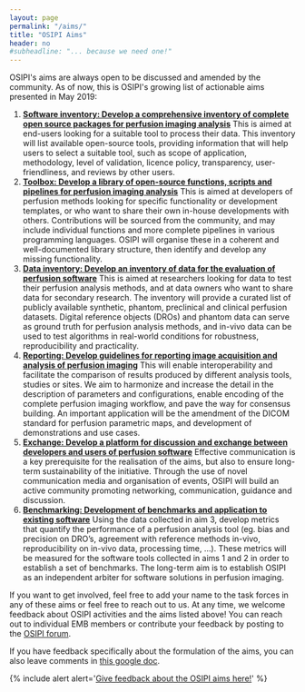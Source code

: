 ```yaml
---
layout: page
permalink: "/aims/"
title: "OSIPI Aims"
header: no
#subheadline: "... because we need one!"
---
```


OSIPI's aims are always open to be discussed and amended by the community. As of now, this is OSIPI's growing list of actionable aims presented in May 2019:

1. [**Software inventory: Develop a comprehensive inventory of complete open source packages for perfusion imaging analysis**](/aims/software-inventory/) This is aimed at end-users looking for a suitable tool to process their data. This inventory will list available open-source tools, providing information that will help users to select a suitable tool, such as scope of application, methodology, level of validation, licence policy, transparency, user-friendliness, and reviews by other users.
2. [**Toolbox: Develop a library of open-source functions, scripts and pipelines for perfusion imaging analysis**](/aims/toolbox/) This is aimed at developers of perfusion methods looking for specific functionality or development templates, or who want to share their own in-house developments with others. Contributions will be sourced from the community, and may include individual functions and more complete pipelines in various programming languages. OSIPI will organise these in a coherent and well-documented library structure, then identify and develop any missing functionality.
3. [**Data inventory: Develop an inventory of data for the evaluation of perfusion software**](/aims/data-inventory/) This is aimed at researchers looking for data to test their perfusion analysis methods, and at data owners who want to share data for secondary research. The inventory will provide a curated list of publicly available synthetic, phantom, preclinical and clinical perfusion datasets. Digital reference objects (DROs) and phantom data can serve as ground truth for perfusion analysis methods, and in-vivo data can be used to test algorithms in real-world conditions for robustness, reproducibility and practicality.
4. [**Reporting: Develop guidelines for reporting image acquisition and analysis of perfusion imaging**](/aims/reporting-guidelines/) This will enable interoperability and facilitate the comparison of results produced by different analysis tools, studies or sites. We aim to harmonize and increase the detail in the description of parameters and configurations, enable encoding of the complete perfusion imaging workflow, and pave the way for consensus building. An important application will be the amendment of the DICOM standard for perfusion parametric maps, and development of demonstrations and use cases.
5. [**Exchange: Develop a platform for discussion and exchange between developers and users of perfusion software**](/aims/exchange/) Effective communication is a key prerequisite for the realisation of the aims, but also to ensure long-term sustainability of the initiative. Through the use of novel communication media and organisation of events, OSIPI will build an active community promoting networking, communication, guidance and discussion.
6. [**Benchmarking: Development of benchmarks and application to existing software**](/aims/benchmarking/) Using the data collected in aim 3, develop metrics that quantify the performance of a perfusion analysis tool (eg. bias and precision on DRO’s, agreement with reference methods in-vivo, reproducibility on in-vivo data, processing time, …). These metrics will be measured for the software tools collected in aims 1 and 2 in order to establish a set of benchmarks. The long-term aim is to establish OSIPI as an independent arbiter for software solutions in perfusion imaging.

If you want to get involved, feel free to add your name to the task forces in any of these aims or feel free to reach out to us. At any time, we welcome feedback about OSIPI activities and the aims listed above! You can reach out to individual EMB members or contribute your feedback by posting to the [OSIPI forum](https://groups.google.com/forum/#!forum/open-source-initiative-for-perfusion-imaging).

If you have feedback specifically about the formulation of the aims, you can also leave comments in [this google doc](https://docs.google.com/document/d/10OhbXTRGPuToYLy-cFof9TreX0DS_yhs_8wJeIw5SIU/edit).

{% include alert alert='<a href="https://docs.google.com/document/d/10OhbXTRGPuToYLy-cFof9TreX0DS_yhs_8wJeIw5SIU/edit">Give feedback about the OSIPI aims here!</a>' %}
